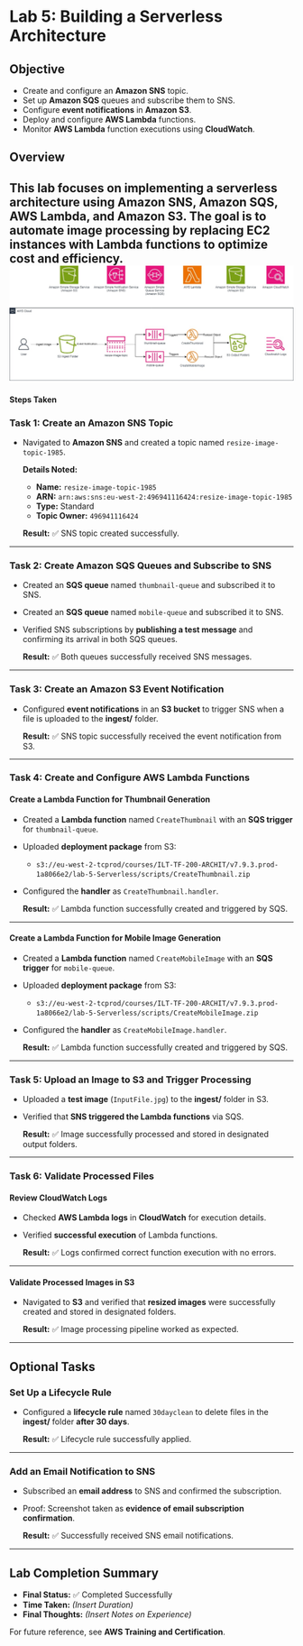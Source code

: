 # Lab 5: Building a Serverless Architecture

## Objective

- Create and configure an **Amazon SNS** topic.
- Set up **Amazon SQS** queues and subscribe them to SNS.
- Configure **event notifications** in **Amazon S3**.
- Deploy and configure **AWS Lambda** functions.
- Monitor **AWS Lambda** function executions using **CloudWatch**.

## Overview

This lab focuses on implementing a **serverless architecture** using **Amazon SNS, Amazon SQS, AWS Lambda, and Amazon S3**. The goal is to **automate image processing** by replacing **EC2 instances** with **Lambda functions** to optimize **cost and efficiency**.
![Lab 5 Architecture Diagram](./Screenshots/lab-5-overview.jpg)
---

#### Steps Taken

### Task 1: Create an Amazon SNS Topic

- Navigated to **Amazon SNS** and created a topic named `resize-image-topic-1985`.

  **Details Noted:**
  - **Name:** `resize-image-topic-1985`
  - **ARN:** `arn:aws:sns:eu-west-2:496941116424:resize-image-topic-1985`
  - **Type:** Standard
  - **Topic Owner:** `496941116424`

  **Result:** ✅ SNS topic created successfully.

---

### Task 2: Create Amazon SQS Queues and Subscribe to SNS

- Created an **SQS queue** named `thumbnail-queue` and subscribed it to SNS.
- Created an **SQS queue** named `mobile-queue` and subscribed it to SNS.
- Verified SNS subscriptions by **publishing a test message** and confirming its arrival in both SQS queues.

  **Result:** ✅ Both queues successfully received SNS messages.

---

### Task 3: Create an Amazon S3 Event Notification

- Configured **event notifications** in an **S3 bucket** to trigger SNS when a file is uploaded to the **ingest/** folder.

  **Result:** ✅ SNS topic successfully received the event notification from S3.

---

### Task 4: Create and Configure AWS Lambda Functions

#### Create a Lambda Function for Thumbnail Generation

- Created a **Lambda function** named `CreateThumbnail` with an **SQS trigger** for `thumbnail-queue`.
- Uploaded **deployment package** from S3:
  - `s3://eu-west-2-tcprod/courses/ILT-TF-200-ARCHIT/v7.9.3.prod-1a8066e2/lab-5-Serverless/scripts/CreateThumbnail.zip`
- Configured the **handler** as `CreateThumbnail.handler`.

  **Result:** ✅ Lambda function successfully created and triggered by SQS.

---

#### Create a Lambda Function for Mobile Image Generation

- Created a **Lambda function** named `CreateMobileImage` with an **SQS trigger** for `mobile-queue`.
- Uploaded **deployment package** from S3:
  - `s3://eu-west-2-tcprod/courses/ILT-TF-200-ARCHIT/v7.9.3.prod-1a8066e2/lab-5-Serverless/scripts/CreateMobileImage.zip`
- Configured the **handler** as `CreateMobileImage.handler`.

  **Result:** ✅ Lambda function successfully created and triggered by SQS.

---

### Task 5: Upload an Image to S3 and Trigger Processing

- Uploaded a **test image** (`InputFile.jpg`) to the **ingest/** folder in S3.
- Verified that **SNS triggered the Lambda functions** via SQS.

  **Result:** ✅ Image successfully processed and stored in designated output folders.

---

### Task 6: Validate Processed Files

#### Review CloudWatch Logs

- Checked **AWS Lambda logs** in **CloudWatch** for execution details.
- Verified **successful execution** of Lambda functions.

  **Result:** ✅ Logs confirmed correct function execution with no errors.

---

#### Validate Processed Images in S3

- Navigated to **S3** and verified that **resized images** were successfully created and stored in designated folders.

  **Result:** ✅ Image processing pipeline worked as expected.

---

## Optional Tasks

### Set Up a Lifecycle Rule

- Configured a **lifecycle rule** named `30dayclean` to delete files in the **ingest/** folder **after 30 days**.

  **Result:** ✅ Lifecycle rule successfully applied.

---

### Add an Email Notification to SNS

- Subscribed an **email address** to SNS and confirmed the subscription.
- Proof: Screenshot taken as **evidence of email subscription confirmation**.

  **Result:** ✅ Successfully received SNS email notifications.

---

## Lab Completion Summary

- **Final Status:** ✅ Completed Successfully
- **Time Taken:** _(Insert Duration)_
- **Final Thoughts:** _(Insert Notes on Experience)_

For future reference, see **AWS Training and Certification**.
